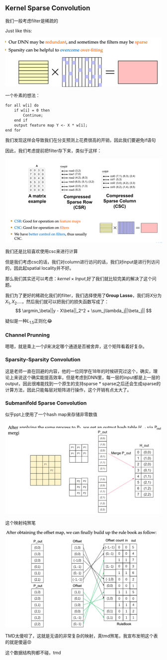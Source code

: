 ## Kernel Sparse Convolution
我们一般考虑filter是稀疏的

Just like this:

![sdf](../pictures/image%20copy%2015.png)

一个朴素的想法：
```
for all w[i] do
    if w[i] = 0 then
        Continue;
    end if
    output feature map Y <- X * w[i];
end for
```
我们发现这样会导致我们在分支预测上花费很高的开销，因此我们要避免if语句

因此，我们考虑提前把filter存下来，类似于这样：

![fsd](../pictures/image%20copy%2016.png)

我们还是比较喜欢使用csc来进行计算

但是我们考虑csc的话，我们对column进行访问的话，我们对input是进行列访问的，因此起spatial locality并不好。

那么我们其实还可以考虑：$kernel \times Input$,好了我们就比较完美的解决了这个问题。

我们为了更好的稀疏化我们的filter，我们选择使用了**Group Lasso**，我们将$X$分为$X_1, X_2....$，然后我们就可以把我们的损失函数写成了：
$$
\argmin_\beta||y - X\beta||_2^2 + \sum_j\lambda_j||\beta_j||
$$

疑似是一种$L_{1.5}$正则化😂


### Channel Prunning

嗯嗯，就是乘上一个$\beta$来决定哪个通道是否被舍弃，这个矩阵看着好复杂。

### Sparsity-Sparsity Convolution
这是老师一直在回避的内容，他的一位同学在18年的时候研究过这个，确实，理论上来说这个确实能提高效率，但是考虑到DNN里，每一层的input都是上一层的output，因此很难能找到一个原生的支持sparse * sparse之后还会生成sparse的计算方法，因此只能每层对矩阵进行操作，这个开销有点太大了。

### Submanifold Sparse Convolution

似乎ppt上使用了一个hash map来存储非零数值

![sdf](../pictures/image%20copy%2017.png)

这个映射纯煞笔

![fdasf](../pictures/image%20copy%2018.png)


TMD太傻呗了，这就是无语的非常复杂的映射，真tmd煞笔，我宣布发明这个表的就是傻逼😡

这个数据结构狗都不碰，tmd


